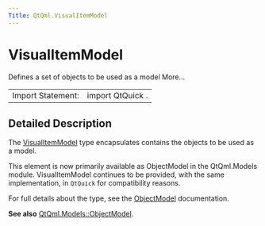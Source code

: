 ```yaml
---
Title: QtQml.VisualItemModel
---
```

        
VisualItemModel
===============

<span class="subtitle"></span>
Defines a set of objects to be used as a model More...

|                   |                  |
|-------------------|------------------|
| Import Statement: | import QtQuick . |

<span id="details"></span>
Detailed Description
--------------------

The [VisualItemModel](index.html) type encapsulates contains the objects to be used as a model.

This element is now primarily available as ObjectModel in the QtQml.Models module. VisualItemModel continues to be provided, with the same implementation, in `QtQuick` for compatibility reasons.

For full details about the type, see the [ObjectModel](../QtQml.ObjectModel.md) documentation.

**See also** [QtQml.Models::ObjectModel](../QtQml.ObjectModel.md).


